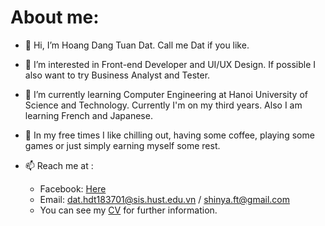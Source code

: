 # About me:
- 👋 Hi, I’m Hoang Dang Tuan Dat. Call me Dat if you like.
- 👀 I’m interested in Front-end Developer and UI/UX Design. If possible I also want to try Business Analyst and Tester.
- 🌱 I’m currently learning Computer Engineering at Hanoi University of Science and Technology. Currently I'm on my third years.
Also I am learning French and Japanese.
- 💞️ In my free times I like chilling out, having some coffee, playing some games or just simply earning myself some rest.
- 📫 Reach me at : 

   + Facebook: [Here](https://www.facebook.com/shinya.Ft/)
   + Email: dat.hdt183701@sis.hust.edu.vn / shinya.ft@gmail.com
   + You can see my [CV](https://drive.google.com/file/d/1208iriJlXjD5-a6D4NTm_idlRfLlo7lB/view?usp=sharing) for further information.

   


